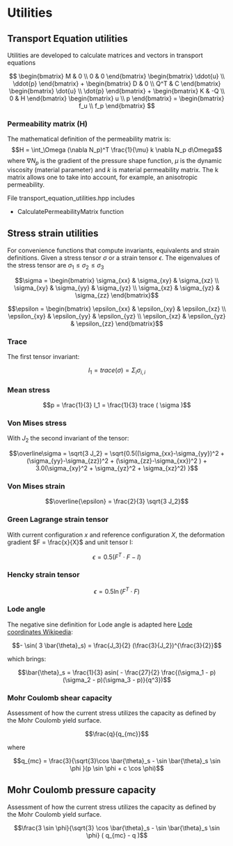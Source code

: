 # Utilities


## Transport Equation utilities

Utilities are developed to calculate matrices and vectors in transport equations

$$ \begin{bmatrix} M & 0 \\
                   0 & 0 \end{bmatrix} \begin{bmatrix} \ddot{u} \\
                                                       \ddot{p} \end{bmatrix}  +
   \begin{bmatrix} D & 0 \\
                   Q^T & C \end{bmatrix} \begin{bmatrix} \dot{u} \\
                                                          \dot{p} \end{bmatrix}  +
   \begin{bmatrix} K & -Q \\
                   0 & H \end{bmatrix} \begin{bmatrix} u \\
                                                       p \end{bmatrix} =
   \begin{bmatrix} f_u \\
                   f_p \end{bmatrix} $$

### Permeability matrix (H)

The mathematical definition of the permeability matrix is:
$$H = \int_\Omega (\nabla N_p)^T \frac{1}{\mu} k \nabla N_p d\Omega$$
where $\nabla N_p$ is the gradient of the pressure shape function, $\mu$ is the dynamic viscosity (material parameter) and $k$ is material permeability matrix. The k matrix allows one to take into account, for example, an anisotropic permeability. 

File transport_equation_utilities.hpp includes 

-  CalculatePermeabilityMatrix function

## Stress strain utilities

For convenience functions that compute invariants, equivalents and strain definitions.
Given a stress tensor $\sigma$ or a strain tensor $\epsilon$. The eigenvalues of the stress tensor are $\sigma_1 \le \sigma_2 \le \sigma_3$

$$\sigma = \begin{bmatrix} \sigma_{xx} & \sigma_{xy} & \sigma_{xz} \\
                           \sigma_{xy} & \sigma_{yy} & \sigma_{yz} \\
                           \sigma_{xz} & \sigma_{yz} & \sigma_{zz}  \end{bmatrix}$$

$$\epsilon = \begin{bmatrix} \epsilon_{xx} & \epsilon_{xy} & \epsilon_{xz} \\
                             \epsilon_{xy} & \epsilon_{yy} & \epsilon_{yz} \\
                             \epsilon_{xz} & \epsilon_{yz} & \epsilon_{zz}  \end{bmatrix}$$

### Trace

The first tensor invariant:

$$I_1 = trace(\sigma) = \Sigma_i \sigma_{i,i}$$

### Mean stress

$$p = \frac{1}{3} I_1 = \frac{1}{3} trace ( \sigma )$$

### Von Mises stress

With $J_2$ the second invariant of the tensor:

$$\overline\sigma = \sqrt{3 J_2} = \sqrt{0.5((\sigma_{xx}-\sigma_{yy})^2 +
                                 (\sigma_{yy}-\sigma_{zz})^2 +
                                 (\sigma_{zz}-\sigma_{xx})^2 ) +
                            3.0(\sigma_{xy}^2 + \sigma_{yz}^2 + \sigma_{xz}^2) }$$

### Von Mises strain

$$\overline{\epsilon} = \frac{2}{3} \sqrt{3 J_2}$$

### Green Lagrange strain tensor

With current configuration $x$ and reference configuration $X$, the deformation gradient $F = \frac{x}{X}$ and unit tensor I:

$$\epsilon = 0.5 ( F^T \cdot F - I )$$

### Hencky strain tensor

$$\epsilon = 0.5 \ln ( F^T \cdot F )$$

### Lode angle

The negative sine definition for Lode angle is adapted here [Lode coordinates Wikipedia](https://en.wikipedia.org/wiki/Lode_coordinates):

$$- \sin( 3 \bar{\theta}_s) = \frac{J_3}{2} (\frac{3}{J_2})^{\frac{3}{2}}$$

which brings:

$$\bar{\theta}_s = \frac{1}{3} asin( - \frac{27}{2} \frac{(\sigma_1 - p)(\sigma_2 - p)(\sigma_3 - p)}{q^3})$$

### Mohr Coulomb shear capacity

Assessment of how the current stress utilizes the capacity as defined by the Mohr Coulomb yield surface.

$$\frac{q}{q_{mc}}$$

where 

$$q_{mc} = \frac{3}{\sqrt{3}\cos \bar{\theta}_s - \sin \bar{\theta}_s \sin \phi }(p \sin \phi + c \cos \phi)$$

## Mohr Coulomb pressure capacity

Assessment of how the current stress utilizes the capacity as defined by the Mohr Coulomb yield surface.

$$\frac{3 \sin \phi}{\sqrt{3} \cos \bar{\theta}_s - \sin \bar{\theta}_s \sin \phi} ( q_{mc} - q )$$